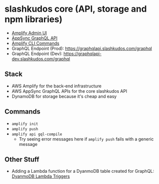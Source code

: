# slashkudos core (API, storage and npm libraries)

- [Amplify Admin UI]
- [AppSync GraphQL API]
- [Amplify CLI Commands]
- GraphQL Endpoint (Prod): <https://graphqlapi.slashkudos.com/graphql>
- GraphQL Endpoint (Dev): <https://graphqlapi-dev.slashkudos.com/graphql>

## Stack

- AWS Amplify for the back-end infrastructure
- AWS AppSync GraphQL APIs for the core slashkudos API
- DynamoDB for storage because it's cheap and easy

## Commands

- `amplify init`
- `amplify push`
- `amplify api gql-compile`
  - Try seeing error messages here if `amplify push` fails with a generic message

## Other Stuff

- Adding a Lambda function for a DyanmoDB table created for GraphQL: [DyanmoDB Lambda Triggers]

<!-- Links -->
[Amplify Admin UI]: https://us-east-1.admin.amplifyapp.com/admin/d5u222qsuh3lu/dev/graphql
[AppSync GraphQL API]: https://us-east-1.console.aws.amazon.com/appsync/home?region=us-east-1#/bu7sog55jfdeboiekpcjbz5caa/v1/queries
[Amplify CLI Commands]: https://github.com/aws-amplify/amplify-cli#commands-summary
[DyanmoDB Lambda Triggers]: https://docs.amplify.aws/cli/usage/lambda-triggers/#as-a-part-of-the-graphql-api-types-with-model-annotation
